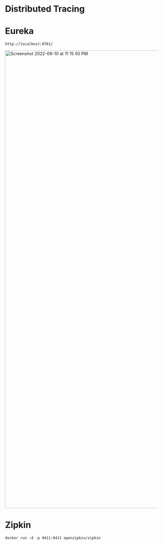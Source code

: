 # Distributed Tracing 

# Eureka

`http://localhost:8761/`

<img width="1510" alt="Screenshot 2022-06-10 at 11 15 50 PM" src="https://user-images.githubusercontent.com/54174687/173174277-87196c8e-7534-4db1-ab7f-df6ce6215d4b.png">

# Zipkin

`docker run -d -p 9411:9411 openzipkin/zipkin`


